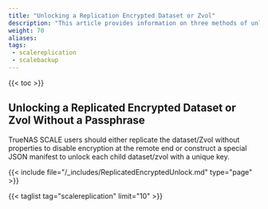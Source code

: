 ```yaml
---
title: "Unlocking a Replication Encrypted Dataset or Zvol"
description: "This article provides information on three methods of unlocking replicated encrypted datasets or zvols without a passphrase."
weight: 70
aliases:
tags:
 - scalereplication
 - scalebackup
---
```


{{< toc >}}


## Unlocking a Replicated Encrypted Dataset or Zvol Without a Passphrase

TrueNAS SCALE users should either replicate the dataset/Zvol without properties to disable encryption at the remote end or construct a special JSON manifest to unlock each child dataset/zvol with a unique key.

{{< include file="/_includes/ReplicatedEncryptedUnlock.md" type="page" >}}

{{< taglist tag="scalereplication" limit="10" >}}